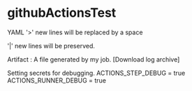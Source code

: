# githubActionsTest
YAML
'>' new lines will be replaced by a space

'|' new lines will be preserved. 

Artifact :  A file generated by my job. [Download log archive]


Setting secrets for debugging. 
ACTIONS_STEP_DEBUG = true
ACTIONS_RUNNER_DEBUG = true
